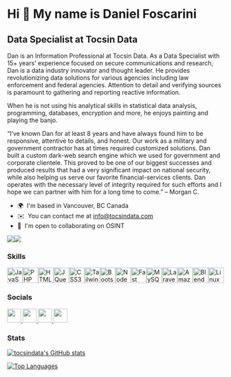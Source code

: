 Hi 👋 My name is Daniel Foscarini
=================================

Data Specialist at Tocsin Data
------------------------------

Dan is an Information Professional at Tocsin Data. As a Data Specialist with 15+ years’ experience focused on secure communications and research, Dan is a data industry innovator and thought leader. He provides revolutionizing data solutions for various agencies including law enforcement and federal agencies. Attention to detail and verifying sources is paramount to gathering and reporting reactive information.

When he is not using his analytical skills in statistical data analysis, programming, databases, encryption and more, he enjoys painting and playing the banjo.

“I’ve known Dan for at least 8 years and have always found him to be responsive, attentive to details, and honest. Our work as a military and government contractor has at times required customized solutions. Dan built a custom dark-web search engine which we used for government and corporate clientele. This proved to be one of our biggest successes and produced results that had a very significant impact on national security, while also helping us serve our favorite financial-services clients. Dan operates with the necessary level of integrity required for such efforts and I hope we can partner with him for a long time to come.”
– Morgan C.

*   🌍  I'm based in Vancouver, BC Canada
*   ✉️  You can contact me at [info@tocsindata.com](mailto:info@tocsindata.com)
*   🤝  I'm open to collaborating on OSINT<a href="https://www.github.com/tocsindata" target="_blank" rel="noreferrer">

<img src="https://img.shields.io/github/followers/tocsindata?logo=github&style=for-the-badge&color=3382ed&labelColor=1c1917" /></a><a href="https://www.x.com/competentmen" target="_blank" rel="noreferrer"><img src="https://img.shields.io/twitter/follow/competentmen?logo=twitter&style=for-the-badge&color=3382ed&labelColor=1c1917"/></a>

### Skills 
<p align="left">
<a href="https://developer.mozilla.org/en-US/docs/Web/JavaScript" target="_blank" rel="noreferrer"><img src="https://raw.githubusercontent.com/danielcranney/readme-generator/main/public/icons/skills/javascript-colored.svg" width="36" height="36" alt="JavaScript" /></a><a href="https://www.php.net/" target="_blank" rel="noreferrer"><img src="https://raw.githubusercontent.com/danielcranney/readme-generator/main/public/icons/skills/php-colored.svg" width="36" height="36" alt="PHP" /></a><a href="https://developer.mozilla.org/en-US/docs/Glossary/HTML5" target="_blank" rel="noreferrer"><img src="https://raw.githubusercontent.com/danielcranney/readme-generator/main/public/icons/skills/html5-colored.svg" width="36" height="36" alt="HTML5" /></a><a href="https://jquery.com/" target="_blank" rel="noreferrer"><img src="https://raw.githubusercontent.com/danielcranney/readme-generator/main/public/icons/skills/jquery-colored.svg" width="36" height="36" alt="JQuery" /></a><a href="https://www.w3.org/TR/CSS/#css" target="_blank" rel="noreferrer"><img src="https://raw.githubusercontent.com/danielcranney/readme-generator/main/public/icons/skills/css3-colored.svg" width="36" height="36" alt="CSS3" /></a><a href="https://tailwindcss.com/" target="_blank" rel="noreferrer"><img src="https://raw.githubusercontent.com/danielcranney/readme-generator/main/public/icons/skills/tailwindcss-colored.svg" width="36" height="36" alt="TailwindCSS" /></a><a href="https://getbootstrap.com/" target="_blank" rel="noreferrer"><img src="https://raw.githubusercontent.com/danielcranney/readme-generator/main/public/icons/skills/bootstrap-colored.svg" width="36" height="36" alt="Bootstrap" /></a><a href="https://nodejs.org/en/" target="_blank" rel="noreferrer"><img src="https://raw.githubusercontent.com/danielcranney/readme-generator/main/public/icons/skills/nodejs-colored.svg" width="36" height="36" alt="NodeJS" /></a><a href="https://fastapi.tiangolo.com/" target="_blank" rel="noreferrer"><img src="https://raw.githubusercontent.com/danielcranney/readme-generator/main/public/icons/skills/fastapi-colored.svg" width="36" height="36" alt="Fast API" /></a><a href="https://www.mysql.com/" target="_blank" rel="noreferrer"><img src="https://raw.githubusercontent.com/danielcranney/readme-generator/main/public/icons/skills/mysql-colored.svg" width="36" height="36" alt="MySQL" /></a><a href="https://laravel.com/" target="_blank" rel="noreferrer"><img src="https://raw.githubusercontent.com/danielcranney/readme-generator/main/public/icons/skills/laravel-colored.svg" width="36" height="36" alt="Laravel" /></a><a href="https://aws.amazon.com" target="_blank" rel="noreferrer"><img src="https://raw.githubusercontent.com/danielcranney/readme-generator/main/public/icons/skills/aws-colored.svg" width="36" height="36" alt="Amazon Web Services" /></a><a href="https://www.blender.org/" target="_blank" rel="noreferrer"><img src="https://raw.githubusercontent.com/danielcranney/readme-generator/main/public/icons/skills/blender-colored.svg" width="36" height="36" alt="Blender" /></a><a href="https://www.linux.org" target="_blank" rel="noreferrer"><img src="https://raw.githubusercontent.com/danielcranney/readme-generator/main/public/icons/skills/linux-colored.svg" width="36" height="36" alt="Linux" /></a>
</p>
                    
### Socials
                  
                  
<p align="left">
<a href="https://discord.com/users/tocsindata" target="_blank" rel="noreferrer">
                    <picture>
                    <source media="(prefers-color-scheme: dark)" srcset="undefined" />
                    <source media="(prefers-color-scheme: light)" srcset="https://raw.githubusercontent.com/danielcranney/readme-generator/main/public/icons/socials/discord.svg" />
                    <img src="https://raw.githubusercontent.com/danielcranney/readme-generator/main/public/icons/socials/discord.svg" width="32" height="32" />
                    </picture>
                    </a>
                      <a href="https://www.github.com/tocsindata" target="_blank" rel="noreferrer">
                    <picture>
                    <source media="(prefers-color-scheme: dark)" srcset="https://raw.githubusercontent.com/danielcranney/readme-generator/main/public/icons/socials/github-dark.svg" />
                    <source media="(prefers-color-scheme: light)" srcset="https://raw.githubusercontent.com/danielcranney/readme-generator/main/public/icons/socials/github.svg" />
                    <img src="https://raw.githubusercontent.com/danielcranney/readme-generator/main/public/icons/socials/github.svg" width="32" height="32" />
                    </picture>
                    </a>
                      <a href="https://www.linkedin.com/in/danfoscarini/" target="_blank" rel="noreferrer">
                    <picture>
                    <source media="(prefers-color-scheme: dark)" srcset="https://raw.githubusercontent.com/danielcranney/readme-generator/main/public/icons/socials/linkedin-dark.svg" />
                    <source media="(prefers-color-scheme: light)" srcset="https://raw.githubusercontent.com/danielcranney/readme-generator/main/public/icons/socials/linkedin.svg" />
                    <img src="https://raw.githubusercontent.com/danielcranney/readme-generator/main/public/icons/socials/linkedin.svg" width="32" height="32" />
                    </picture>
                    </a>
                      <a href="https://www.x.com/competentmen" target="_blank" rel="noreferrer">
                    <picture>
                    <source media="(prefers-color-scheme: dark)" srcset="https://raw.githubusercontent.com/danielcranney/readme-generator/main/public/icons/socials/twitter-dark.svg" />
                    <source media="(prefers-color-scheme: light)" srcset="https://raw.githubusercontent.com/danielcranney/readme-generator/main/public/icons/socials/twitter.svg" />
                    <img src="https://raw.githubusercontent.com/danielcranney/readme-generator/main/public/icons/socials/twitter.svg" width="32" height="32" />
                    </picture>
</a></p>


### Stats

<a href="http://www.github.com/tocsindata"><img src="https://github-readme-stats.vercel.app/api?username=tocsindata&hide_title=true&show_icons=true&hide=prs,issues,contribs,stars,&count_private=true&title_color=ef4444&text_color=ffffff&icon_color=3382ed&bg_color=1c1917&hide_border=true&show_icons=true" alt="tocsindata's GitHub stats" /></a>

<a href="https://github.com/tocsindata" align="left"><img src="https://github-readme-stats.vercel.app/api/top-langs/?username=tocsindata&langs_count=10&title_color=ef4444&text_color=ffffff&icon_color=3382ed&bg_color=1c1917&hide_border=true&locale=en&custom_title=Top%20%Languages" alt="Top Languages" />
</a>
